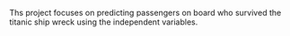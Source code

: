 Ths project focuses on predicting passengers on board who survived the titanic ship wreck using the independent variables.
